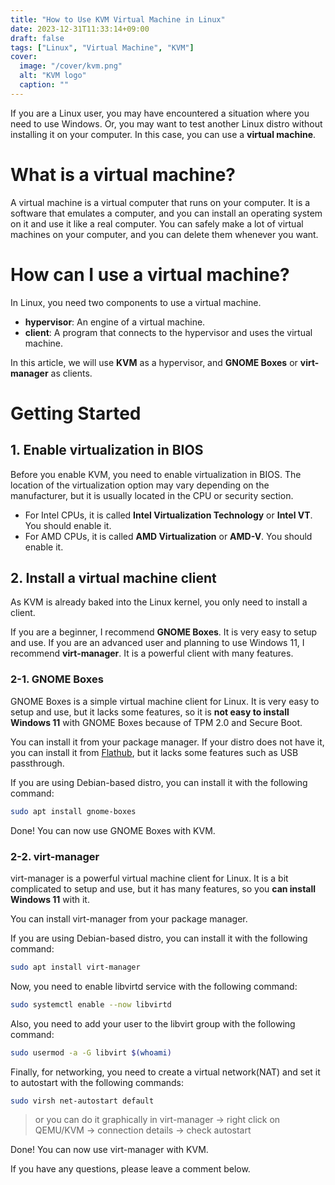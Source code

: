 ```yaml
---
title: "How to Use KVM Virtual Machine in Linux"
date: 2023-12-31T11:33:14+09:00
draft: false
tags: ["Linux", "Virtual Machine", "KVM"]
cover:
  image: "/cover/kvm.png"
  alt: "KVM logo"
  caption: ""
---
```


If you are a Linux user, you may have encountered a situation where you need to use Windows.
Or, you may want to test another Linux distro without installing it on your computer.
In this case, you can use a **virtual machine**.

# What is a virtual machine?

A virtual machine is a virtual computer that runs on your computer.
It is a software that emulates a computer, and you can install an operating system on it and use it like a real computer.
You can safely make a lot of virtual machines on your computer, and you can delete them whenever you want.

# How can I use a virtual machine?

In Linux, you need two components to use a virtual machine.

- **hypervisor**: An engine of a virtual machine.
- **client**: A program that connects to the hypervisor and uses the virtual machine.

In this article, we will use **KVM** as a hypervisor, and **GNOME Boxes** or **virt-manager** as clients.

# Getting Started

## 1. Enable virtualization in BIOS

Before you enable KVM, you need to enable virtualization in BIOS.
The location of the virtualization option may vary depending on the manufacturer, but it is usually located in the CPU or security section.

- For Intel CPUs, it is called **Intel Virtualization Technology** or **Intel VT**. You should enable it.
- For AMD CPUs, it is called **AMD Virtualization** or **AMD-V**. You should enable it.

## 2. Install a virtual machine client

As KVM is already baked into the Linux kernel, you only need to install a client.

If you are a beginner, I recommend **GNOME Boxes**. It is very easy to setup and use.
If you are an advanced user and planning to use Windows 11, I recommend **virt-manager**. It is a powerful client with many features.

### 2-1. GNOME Boxes

GNOME Boxes is a simple virtual machine client for Linux.
It is very easy to setup and use, but it lacks some features, so it is **not easy to install Windows 11** with GNOME Boxes because of TPM 2.0 and Secure Boot.

You can install it from your package manager. If your distro does not have it, you can install it from [Flathub](https://flathub.org/apps/details/org.gnome.Boxes), but it lacks some features such as USB passthrough.

If you are using Debian-based distro, you can install it with the following command:

```bash
sudo apt install gnome-boxes
```

Done! You can now use GNOME Boxes with KVM.

### 2-2. virt-manager

virt-manager is a powerful virtual machine client for Linux.
It is a bit complicated to setup and use, but it has many features, so you **can install Windows 11** with it.

You can install virt-manager from your package manager.

If you are using Debian-based distro, you can install it with the following command:

```bash
sudo apt install virt-manager
```

Now, you need to enable libvirtd service with the following command:

```bash
sudo systemctl enable --now libvirtd
```

Also, you need to add your user to the libvirt group with the following command:

```bash
sudo usermod -a -G libvirt $(whoami)
```

Finally, for networking, you need to create a virtual network(NAT) and set it to autostart with the following commands:

```bash
sudo virsh net-autostart default
```

> or you can do it graphically in virt-manager -> right click on QEMU/KVM -> connection details -> check autostart

Done! You can now use virt-manager with KVM.

If you have any questions, please leave a comment below.

